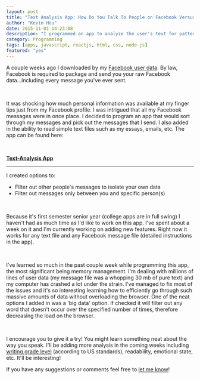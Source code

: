 ```yaml
---
layout: post
title: "Text Analysis App: How Do You Talk To People on Facebook Versus In An Engineering Report?"
author: "Kevin Hou"
date: 2015-11-01 14:23:08
description: "I programmed an app to analyze the user's text for patterns, word choice, writing level, etc. It's still being developed, but the basic functionality works. Give it a try! You might learn something about yourself. It works with any '.txt' file or with your Facebook message user data."
category: Programming
tags: [apps, javascript, reactjs, html, css, node-js]
featured: "yes"
---
```


A couple weeks ago I downloaded by my <a href="https://www.facebook.com/help/131112897028467/">Facebook user data</a>. By law, Facebook is required to package and send you your raw Facebook data...including every message you've ever sent.

<br />

It was shocking how much personal information was available at my finger tips just from my Facebook profile. I was intrigued that all my Facebook messages were in once place. I decided to program an app that would sort through my messages and pick out the messages that I send. I also added in the ability to read simple text files such as my essays, emails, etc. The app can be found here:

<br />

<a href="http://khou22.github.io/blog/apps/text-analysis" target="_blank"><b>Text-Analysis App</b></a>

<hr />

I created options to:
<ul>
  <li>FIlter out other people's messages to isolate your own data</li>
  <li>Filter out messages only between you and specific person(s)</li>
</ul>

<br />

Because it's first semester senior year (college apps are in full swing) I haven't had as much time as I'd like to work on this app. I've spent about a week on it and I'm currently working on adding new features. Right now it works for any text file and any Facebook message file (detailed instructions in the app).

<br />

I've learned so much in the past couple week while programming this app, the most significant being memory management. I'm dealing with millions of lines of user data (my message file was a whopping 30 mb of pure text) and my computer has crashed a lot under the strain. I've managed to fix most of the issues and it's so interesting learning how to efficiently go through such massive amounts of data without overloading the browser. One of the neat options I added in was a 'big data' option. If checked it will filter out any word that doesn't occur over the specified number of times, therefore decreasing the load on the browser.

<br />

I encourage you to give it a try! You might learn something neat about the way you speak. I'll be adding more analysis in the coming weeks including <a href="#" data-toggle="tooltip" title="See the Flesch-Kincaid Grade Level formula">writing grade level</a> (according to US standards), readability, emotional state, etc. It'll be interesting!

If you have any suggestions or comments feel free to <a href="mailto:kevin.ch.hou@gmail.com">let me know</a>!
